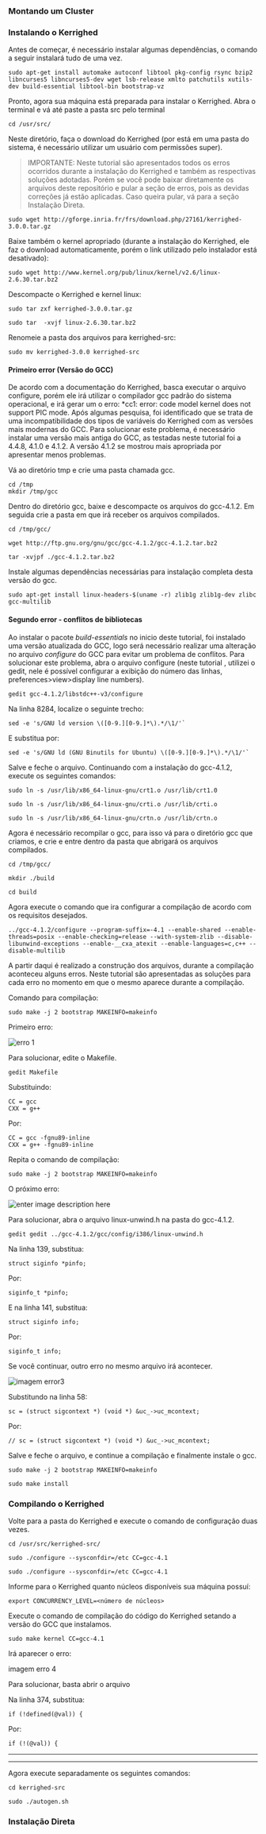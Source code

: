 


### Montando um Cluster 

### Instalando o Kerrighed

Antes de começar, é necessário instalar algumas dependências, o comando a seguir instalará tudo de uma vez.
		
	sudo apt-get install automake autoconf libtool pkg-config rsync bzip2 libncurses5 libncurses5-dev wget lsb-release xmlto patchutils xutils-dev build-essential libtool-bin bootstrap-vz

Pronto, agora sua máquina está preparada para instalar o Kerrighed. Abra o terminal e vá até paste a pasta src pelo terminal 

	cd /usr/src/

Neste diretório, faça o download do Kerrighed (por está em uma pasta do sistema, é necessário utilizar um usuário com permissões super).

> IMPORTANTE: Neste tutorial são apresentados todos os erros ocorridos durante a instalação do Kerrighed e também as respectivas soluções adotadas. Porém se você pode baixar diretamente os arquivos deste repositório e pular a seção de erros, pois as devidas correções já estão aplicadas. Caso queira pular, vá para a seção Instalação Direta.

	sudo wget http://gforge.inria.fr/frs/download.php/27161/kerrighed-3.0.0.tar.gz

Baixe também o kernel apropriado (durante a instalação do Kerrighed, ele faz o download automaticamente, porém o link utilizado pelo instalador está desativado): 

	sudo wget http://www.kernel.org/pub/linux/kernel/v2.6/linux-2.6.30.tar.bz2 

Descompacte o Kerrighed e kernel linux:

	sudo tar zxf kerrighed-3.0.0.tar.gz 

	sudo tar  -xvjf linux-2.6.30.tar.bz2 

Renomeie a pasta dos arquivos para kerrighed-src:

	sudo mv kerrighed-3.0.0 kerrighed-src

#### Primeiro error (Versão do GCC)

De acordo com a documentação do Kerrighed, basca executar o arquivo configure, porém ele irá utilizar o compilador gcc padrão do sistema operacional, e irá gerar um o erro: *cc1: error: code model kernel does not support PIC mode. Após algumas pesquisa, foi identificado que se trata de uma incompatibilidade dos tipos de variáveis do Kerrighed com as versões mais modernas do GCC. Para solucionar este problema, é necessário instalar uma versão mais antiga do GCC, as testadas neste tutorial foi a 4.4.8, 4.1.0 e 4.1.2. A versão 4.1.2 se mostrou mais apropriada por apresentar menos problemas.

Vá  ao diretório tmp e crie uma pasta chamada gcc.

	cd /tmp
	mkdir /tmp/gcc

Dentro do diretório gcc, baixe e descompacte os arquivos do gcc-4.1.2. Em seguida crie a pasta em que irá receber os arquivos compilados.


	cd /tmp/gcc/

	wget http://ftp.gnu.org/gnu/gcc/gcc-4.1.2/gcc-4.1.2.tar.bz2

	tar -xvjpf ./gcc-4.1.2.tar.bz2
	

Instale algumas dependências necessárias para instalação completa desta versão do gcc.

	sudo apt-get install linux-headers-$(uname -r) zlib1g zlib1g-dev zlibc gcc-multilib

#### Segundo error - conflitos de bibliotecas

Ao instalar o pacote *build-essentials* no inicio deste tutorial, foi instalado uma versão atualizada do GCC, logo será necessário realizar uma alteração no arquivo *configure* do GCC para evitar um problema de conflitos.
Para solucionar este problema, abra o arquivo configure (neste tutorial , utilizei o gedit, nele é possível configurar a exibição do número das linhas, preferences>view>display line numbers).

	gedit gcc-4.1.2/libstdc++-v3/configure

Na linha 8284, localize o seguinte trecho:

	sed -e 's/GNU ld version \([0-9.][0-9.]*\).*/\1/'`

E substitua por:

	sed -e 's/GNU ld (GNU Binutils for Ubuntu) \([0-9.][0-9.]*\).*/\1/'`

Salve e feche o arquivo.
Continuando com a instalação do gcc-4.1.2, execute os seguintes comandos:

	sudo ln -s /usr/lib/x86_64-linux-gnu/crt1.o /usr/lib/crt1.0
	
	sudo ln -s /usr/lib/x86_64-linux-gnu/crti.o /usr/lib/crti.o

	sudo ln -s /usr/lib/x86_64-linux-gnu/crtn.o /usr/lib/crtn.o


Agora é necessário recompilar o gcc, para isso vá para o diretório gcc que criamos, e crie e entre dentro da pasta que abrigará os arquivos compilados.

	cd /tmp/gcc/

	mkdir ./build
	
	cd build

Agora execute o comando que ira configurar a compilação de acordo com os requisitos desejados.

	../gcc-4.1.2/configure --program-suffix=-4.1 --enable-shared --enable-threads=posix --enable-checking=release --with-system-zlib --disable-libunwind-exceptions --enable-__cxa_atexit --enable-languages=c,c++ --disable-multilib

A partir daqui é realizado a construção dos arquivos, durante a compilação aconteceu alguns erros. Neste tutorial são apresentadas as soluções para cada erro no momento em que o mesmo aparece durante a compilação.

Comando para compilação:

	sudo make -j 2 bootstrap MAKEINFO=makeinfo


Primeiro erro:

![erro 1](https://github.com/JoseRaimundo/cluster-kerrighed-ubuntu/blob/master/img/erro1.png?raw=true)


Para solucionar, edite o Makefile.
	
	gedit Makefile

Substituindo:

	CC = gcc
	CXX = g++

Por:
	
	CC = gcc -fgnu89-inline
	CXX = g++ -fgnu89-inline


Repita o comando de compilação:
	
	sudo make -j 2 bootstrap MAKEINFO=makeinfo

O próximo erro:

![enter image description here](https://github.com/JoseRaimundo/cluster-kerrighed-ubuntu/blob/master/img/erro2.png?raw=true)

Para solucionar, abra o arquivo linux-unwind.h na pasta do gcc-4.1.2.

	gedit gedit ../gcc-4.1.2/gcc/config/i386/linux-unwind.h

Na linha 139, substitua:
	
	struct siginfo *pinfo;

Por:

	siginfo_t *pinfo;

E na linha 141, substitua:
	
	struct siginfo info;

Por: 

	siginfo_t info;
	
Se você continuar, outro erro no mesmo arquivo irá acontecer.

![imagem error3](https://github.com/JoseRaimundo/cluster-kerrighed-ubuntu/blob/master/img/erro3.png?raw=true)

Substitundo na linha 58:

	sc = (struct sigcontext *) (void *) &uc_->uc_mcontext;

Por:

	// sc = (struct sigcontext *) (void *) &uc_->uc_mcontext;

Salve e feche o arquivo, e continue a compilação e finalmente instale o gcc.

	sudo make -j 2 bootstrap MAKEINFO=makeinfo
	
	sudo make install


### Compilando o Kerrighed




Volte para a pasta do Kerrighed e execute o comando de configuração duas vezes.


	cd /usr/src/kerrighed-src/

	sudo ./configure --sysconfdir=/etc CC=gcc-4.1
	
	sudo ./configure --sysconfdir=/etc CC=gcc-4.1


Informe para o Kerrighed quanto núcleos disponíveis sua máquina possuí:

	export CONCURRENCY_LEVEL=<número de núcleos>

Execute o comando de compilação do código do Kerrighed setando a versão do GCC que instalamos.

	sudo make kernel CC=gcc-4.1


Irá aparecer o erro:


 imagem erro 4

Para solucionar, basta abrir o arquivo 


Na linha 374, substitua:

	if (!defined(@val)) {

Por:

	if (!(@val)) {

----


----


Agora execute separadamente os seguintes comandos: 

	cd kerrighed-src

	sudo ./autogen.sh 

		

### Instalação Direta
